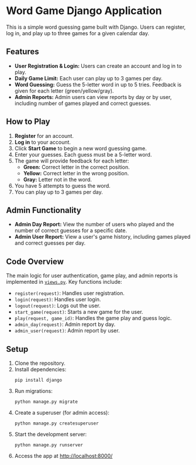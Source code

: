 # Word Game Django Application

This is a simple word guessing game built with Django. Users can register, log in, and play up to three games for a given calendar day.

## Features

- **User Registration & Login:** Users can create an account and log in to play.
- **Daily Game Limit:** Each user can play up to 3 games per day.
- **Word Guessing:** Guess the 5-letter word in up to 5 tries. Feedback is given for each letter (green/yellow/gray).
- **Admin Reports:** Admin users can view reports by day or by user, including number of games played and correct guesses.

## How to Play

1. **Register** for an account.
2. **Log in** to your account.
3. Click **Start Game** to begin a new word guessing game.
4. Enter your guesses. Each guess must be a 5-letter word.
5. The game will provide feedback for each letter:
    - **Green:** Correct letter in the correct position.
    - **Yellow:** Correct letter in the wrong position.
    - **Gray:** Letter not in the word.
6. You have 5 attempts to guess the word.
7. You can play up to 3 games per day.

## Admin Functionality

- **Admin Day Report:** View the number of users who played and the number of correct guesses for a specific date.
- **Admin User Report:** View a user's game history, including games played and correct guesses per day.

## Code Overview

The main logic for user authentication, game play, and admin reports is implemented in [`views.py`](wordgame/views.py). Key functions include:

- `register(request)`: Handles user registration.
- `login(request)`: Handles user login.
- `logout(request)`: Logs out the user.
- `start_game(request)`: Starts a new game for the user.
- `play(request, game_id)`: Handles the game play and guess logic.
- `admin_day(request)`: Admin report by day.
- `admin_user(request)`: Admin report by user.

## Setup

1. Clone the repository.
2. Install dependencies:  
   ```
   pip install django
   ```
3. Run migrations:  
   ```
   python manage.py migrate
   ```
4. Create a superuser (for admin access):  
   ```
   python manage.py createsuperuser
   ```
5. Start the development server:  
   ```
   python manage.py runserver
   ```
6. Access the app at [http://localhost:8000/](http://localhost:8000/)